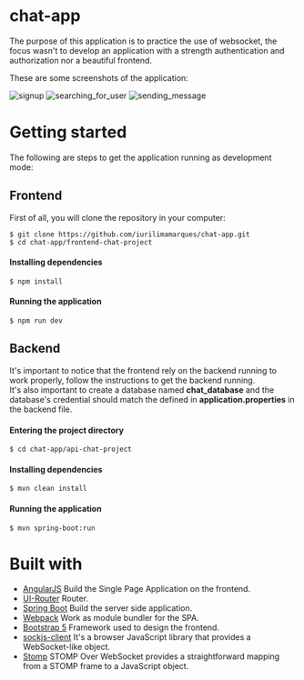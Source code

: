 # chat-app

The purpose of this application is to practice the use of websocket, the focus wasn't to develop an application with a strength authentication and authorization nor a beautiful frontend.

These are some screenshots of the application:

![signup](https://drive.google.com/uc?export=view&id=13CPGI381XXkMNPdVNYQs-BDS-J46Kv9R)
![searching_for_user](https://drive.google.com/uc?export=view&id=1VR3Oa3rmCFZHgqzaRJExoUqTiQqsJeA7)
![sending_message](https://drive.google.com/uc?export=view&id=1jrxPRnd2fBUtQLKoI34dKXJoIydEP9H-)

# Getting started
The following are steps to get the application running as development mode:

## Frontend

First of all, you will clone the repository in your computer:
<br>
```
$ git clone https://github.com/iurilimamarques/chat-app.git
$ cd chat-app/frontend-chat-project
```

#### Installing dependencies
```
$ npm install
```
#### Running the application
```
$ npm run dev
```
## Backend
It's important to notice that the frontend rely on the backend running to work properly, follow the instructions to get the backend running.
<br>
It's also important to create a database named **chat_database** and the database's credential should match the defined in **application.properties** in the backend file.

#### Entering the project directory
```
$ cd chat-app/api-chat-project
```

#### Installing dependencies
```
$ mvn clean install
```
#### Running the application
```
$ mvn spring-boot:run
```

# Built with
- <a href="https://angularjs.org/">AngularJS</a> Build the Single Page Application on the frontend.
- <a href="https://ui-router.github.io/ng1/">UI-Router</a> Router.
- <a href="https://spring.io/">Spring Boot</a> Build the server side application.
- <a href="https://webpack.js.org/">Webpack</a> Work as module bundler for the SPA.
- <a href="https://getbootstrap.com/docs/5.0/getting-started/introduction/">Bootstrap 5</a> Framework used to design the frontend.
- <a href="https://github.com/sockjs/sockjs-client">sockjs-client</a> It's a browser JavaScript library that provides a WebSocket-like object.
- <a href="http://jmesnil.net/stomp-websocket/doc/">Stomp</a> STOMP Over WebSocket provides a straightforward mapping from a STOMP frame to a JavaScript object.



